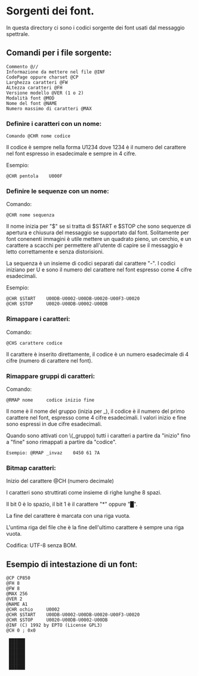 # Sorgenti dei font.

In questa directory ci sono i codici sorgente dei font usati dal messaggio spettrale.

## Comandi per i file sorgente:

```
Commento @//
Informazione da mettere nel file @INF
CodePage oppure charset @CP
Larghezza caratteri @FW
ALtezza caratteri @FH
Versione modello @VER (1 o 2)
Modalità font @MOD
Nome del font @NAME
Numero massimo di caratteri @MAX
```

### Definire i caratteri con un nome:
```
Comando @CHR nome codice
```

Il codice è sempre nella forma U1234 dove 1234 è il numero del carattere nel font espresso in esadecimale e sempre in 4 cifre.

Esempio:
```
@CHR pentola	U000F
```
### Definire le sequenze con un nome:

Comando:
```
@CHR nome sequenza
```

Il nome inizia per "$" se si tratta di $START e $STOP che sono sequenze di apertura e chiusura del messaggio se supportato dal font.
Solitamente per font conenenti immagini è utile mettere un quadrato pieno, un cerchio, e un carattere a scacchi per permettere all'utente di capire se il messaggio è letto correttamente e senza distorisioni.

La sequenza è un insieme di codici separati dal carattere "-". I codici iniziano per U e sono il numero del carattere nel font espresso come 4 cifre esadecimali.

Esempio:
```
@CHR $START    U00DB-U0002-U00DB-U0020-U00F3-U0020
@CHR $STOP     U0020-U00DB-U0002-U00DB
```

### Rimappare i caratteri:
Comando:
```
@CHS carattere codice
```

Il carattere è inserito direttamente, il codice è un numero esadecimale di 4 cifre (numero di carattere nel font).

### Rimappare gruppi di caratteri:
Comando:
```
@RMAP nome     codice inizio fine
```
Il nome è il nome del gruppo (inizia per _), il codice è il numero del primo carattere nel font, espresso come 4 cifre esadecimali.
I valori inizio e fine sono espressi in due cifre esadecimali. 

Quando sono attivati con \\(_gruppo) tutti i caratteri a partire da "inizio" fino a "fine" sono rimappati a partire da "codice".
```
Esempio: @RMAP _invaz    0450 61 7A
```

### Bitmap caratteri:

Inizio del carattere @CH (numero decimale)

I caratteri sono struttirati come insieme di righe lunghe 8 spazi.

Il bit 0 è lo spazio, il bit 1 è il carattere "*" oppure "█".

La fine del carattere è marcata con una riga vuota.

L'untima riga del file che è la fine dell'ultimo carattere è sempre una riga vuota.

Codifica: UTF-8 senza BOM.

## Esempio di intestazione di un font:

```
@CP CP850
@FH 8
@FW 8
@MAX 256
@VER 2
@NAME A1
@CHR ochio     U0002
@CHR $START    U00DB-U0002-U00DB-U0020-U00F3-U0020
@CHR $STOP     U0020-U00DB-U0002-U00DB
@INF (C) 1992 by EPTO (License GPL3)
@CH 0 ; 0x0
        
 ██████ 
 ██████ 
 ██████ 
 ██████ 
 ██████ 
 ██████ 
        
```
